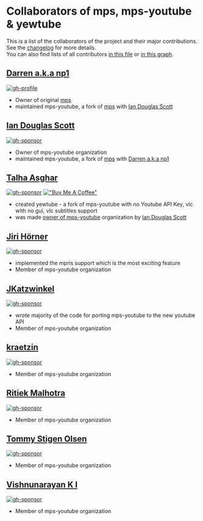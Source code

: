 # Collaborators of mps, mps-youtube & yewtube

This is a list of the collaborators of the project and their major contributions. See the [changelog](./CHANGELOG.md) for more details. <br>
You can also find lists of all contributors [in this file](./CONTRIBUTORS) or [in this graph](https://github.com/mps-youtube/yewtube/graphs/contributors). 

## [Darren a.k.a np1](https://github.com/np1)
[![gh-profile](https://img.shields.io/badge/_-Github-green.svg?logo=github&labelColor=555555&style=for-the-badge)](https://github.com/np1)
* Owner of original [mps](https://web.archive.org/web/20180429034221/https://github.com/np1/mps)
* maintained mps-youtube, a fork of [mps](https://web.archive.org/web/20180429034221/https://github.com/np1/mps) with [Ian Douglas Scott](https://github.com/orgs/mps-youtube/people/ids1024) 

## [Ian Douglas Scott](https://github.com/ids1024) 
[![gh-sponsor](https://img.shields.io/badge/_-Github-green.svg?logo=github&labelColor=555555&style=for-the-badge)](https://github.com/ids1024)
* Owner of mps-youtube organization
* maintained mps-youtube, a fork of [mps](https://web.archive.org/web/20180429034221/https://github.com/np1/mps) with [Darren a.k.a np1](https://github.com/np1)
## [Talha Asghar](https://github.com/iamtalhaasghar) 
[![gh-sponsor](https://img.shields.io/badge/_-Github-orange.svg?logo=github&labelColor=555555&style=for-the-badge)](https://github.com/iamtalhaasghar)
[!["Buy Me A Coffee"](https://www.buymeacoffee.com/assets/img/custom_images/orange_img.png)](https://www.buymeacoffee.com/iamtalhaasghar)
*  created yewtube - a fork of mps-youtube with no Youtube API Key, vlc with no gui, vlc subtitles support
* was made [owner of mps-youtube](https://github.com/mps-youtube/yewtube/discussions/1202) organization by [Ian Douglas Scott](https://github.com/orgs/mps-youtube/people/ids1024)
## [Jiri Hörner](https://github.com/hrnr) 
[![gh-sponsor](https://img.shields.io/badge/_-Github-red.svg?logo=github&labelColor=555555&style=for-the-badge)](https://github.com/hrnr)
* implemented the mpris support which is the most exciting feature
* Member of mps-youtube organization
## [JKatzwinkel](https://github.com/JKatzwinkel)
[![gh-sponsor](https://img.shields.io/badge/_-Github-red.svg?logo=github&labelColor=555555&style=for-the-badge)](https://github.com/JKatzwinkel)
* wrote majority of the code for porting mps-youtube to the new youtube API
* Member of mps-youtube organization
## [kraetzin](https://github.com/kraetzin) 
[![gh-sponsor](https://img.shields.io/badge/_-Github-red.svg?logo=github&labelColor=555555&style=for-the-badge)](https://github.com/kraetzin)
* Member of mps-youtube organization
## [Ritiek Malhotra](https://github.com/ritiek) 
[![gh-sponsor](https://img.shields.io/badge/_-Github-red.svg?logo=github&labelColor=555555&style=for-the-badge)](https://github.com/ritiek)
* Member of mps-youtube organization
## [Tommy Stigen Olsen](https://github.com/tommysolsen)
[![gh-sponsor](https://img.shields.io/badge/_-Github-red.svg?logo=github&labelColor=555555&style=for-the-badge)](https://github.com/tommysolsen)
* Member of mps-youtube organization
## [Vishnunarayan K I](https://github.com/vn-ki) 
[![gh-sponsor](https://img.shields.io/badge/_-Github-red.svg?logo=github&labelColor=555555&style=for-the-badge)](https://github.com/vn-ki)
* Member of mps-youtube organization
